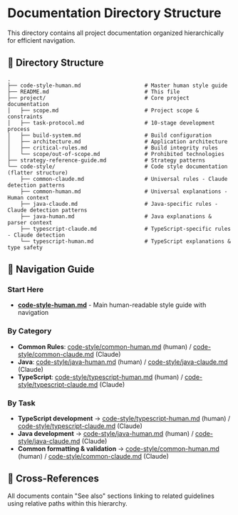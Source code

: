 # Documentation Directory Structure

This directory contains all project documentation organized hierarchically for efficient navigation.

## 📁 Directory Structure

```
.
├── code-style-human.md                    # Master human style guide
├── README.md                              # This file
├── project/                               # Core project documentation
│   ├── scope.md                           # Project scope & constraints
│   ├── task-protocol.md                   # 10-stage development process
│   ├── build-system.md                    # Build configuration
│   ├── architecture.md                    # Application architecture
│   ├── critical-rules.md                  # Build integrity rules
│   └── scope/out-of-scope.md              # Prohibited technologies
├── strategy-reference-guide.md            # Strategy patterns
└── code-style/                            # Code style documentation (flatter structure)
    ├── common-claude.md                   # Universal rules - Claude detection patterns
    ├── common-human.md                    # Universal explanations - Human context
    ├── java-claude.md                     # Java-specific rules - Claude detection patterns
    ├── java-human.md                      # Java explanations & parser context
    ├── typescript-claude.md               # TypeScript-specific rules - Claude detection
    └── typescript-human.md                # TypeScript explanations & type safety
```

## 🎯 Navigation Guide

### Start Here
- **[code-style-human.md](code-style-human.md)** - Main human-readable style guide with navigation

### By Category
- **Common Rules**: [code-style/common-human.md](code-style/common-human.md) (human) / [code-style/common-claude.md](code-style/common-claude.md) (Claude)
- **Java**: [code-style/java-human.md](code-style/java-human.md) (human) / [code-style/java-claude.md](code-style/java-claude.md) (Claude)
- **TypeScript**: [code-style/typescript-human.md](code-style/typescript-human.md) (human) / [code-style/typescript-claude.md](code-style/typescript-claude.md) (Claude)

### By Task
- **TypeScript development** → [code-style/typescript-human.md](code-style/typescript-human.md) (human) / [code-style/typescript-claude.md](code-style/typescript-claude.md) (Claude)
- **Java development** → [code-style/java-human.md](code-style/java-human.md) (human) / [code-style/java-claude.md](code-style/java-claude.md) (Claude)
- **Common formatting & validation** → [code-style/common-human.md](code-style/common-human.md) (human) / [code-style/common-claude.md](code-style/common-claude.md) (Claude)

## 🔗 Cross-References

All documents contain "See also" sections linking to related guidelines using relative paths within this hierarchy.